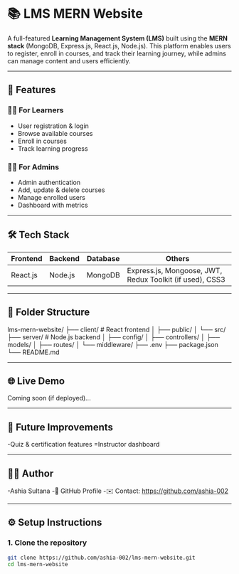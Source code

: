 # 📚 LMS MERN Website

A full-featured **Learning Management System (LMS)** built using the **MERN stack** (MongoDB, Express.js, React.js, Node.js). This platform enables users to register, enroll in courses, and track their learning journey, while admins can manage content and users efficiently.

---

## 🚀 Features

### 👨‍🎓 For Learners
- User registration & login
- Browse available courses
- Enroll in courses
- Track learning progress

### 🧑‍💼 For Admins
- Admin authentication
- Add, update & delete courses
- Manage enrolled users
- Dashboard with metrics

---

## 🛠️ Tech Stack

| Frontend  | Backend | Database | Others |
|-----------|---------|----------|--------|
| React.js  | Node.js | MongoDB  | Express.js, Mongoose, JWT, Redux Toolkit (if used), CSS3 |

---

## 📁 Folder Structure

lms-mern-website/
├── client/ # React frontend
│ ├── public/
│ └── src/
├── server/ # Node.js backend
│ ├── config/
│ ├── controllers/
│ ├── models/
│ ├── routes/
│ └── middleware/
├── .env
├── package.json
└── README.md

---

## 🌐 Live Demo
Coming soon (if deployed)...

---

## 🧪 Future Improvements
-Quiz & certification features
=Instructor dashboard

---

## 🧑‍💻 Author
-Ashia Sultana
-📍 GitHub Profile
-✉️ Contact: https://github.com/ashia-002

---

## ⚙️ Setup Instructions

### 1. Clone the repository

```bash
git clone https://github.com/ashia-002/lms-mern-website.git
cd lms-mern-website
